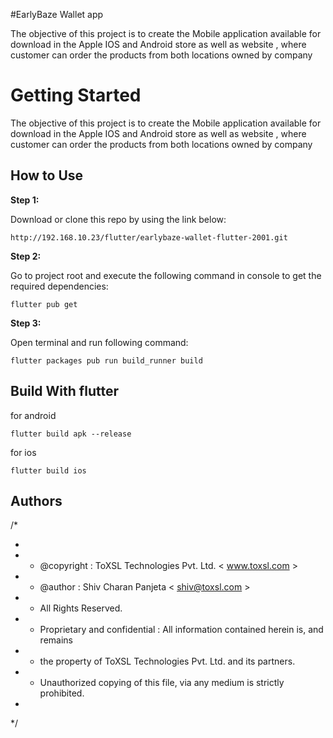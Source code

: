 #EarlyBaze Wallet app

The objective of this project is to create the Mobile application available for download in the Apple IOS and Android store as well as website , where customer can order the products from both locations owned by company

# Getting Started

The objective of this project is to create the Mobile application available for download in the Apple IOS and Android store as well as website , where customer can order the products from both locations owned by company

## How to Use

**Step 1:**

Download or clone this repo by using the link below:

```
http://192.168.10.23/flutter/earlybaze-wallet-flutter-2001.git

```

**Step 2:**

Go to project root and execute the following command in console to get the required dependencies:

```
flutter pub get 

```

**Step 3:**

Open terminal and run following command:

```
flutter packages pub run build_runner build

```

## Build With flutter

for android

```
flutter build apk --release
```

for ios

```
flutter build ios

```

## Authors

/*

*
*
    * @copyright : ToXSL Technologies Pvt. Ltd. < www.toxsl.com >
*
    * @author     : Shiv Charan Panjeta < shiv@toxsl.com >
*
    * All Rights Reserved.
*
    * Proprietary and confidential :  All information contained herein is, and remains
*
    * the property of ToXSL Technologies Pvt. Ltd. and its partners.
*
    * Unauthorized copying of this file, via any medium is strictly prohibited.
*

*/
